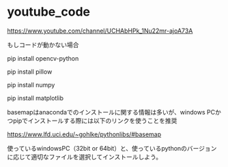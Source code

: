 # youtube_code

https://www.youtube.com/channel/UCHAbHPk_1Nu22mr-ajoA73A

もしコードが動かない場合

pip install opencv-python

pip install pillow

pip install numpy

pip install matplotlib

basemapはanacondaでのインストールに関する情報は多いが、windows PCかつpipでインストールする際には以下のリンクを使うことを推奨

https://www.lfd.uci.edu/~gohlke/pythonlibs/#basemap

使っているwindowsPC（32bit or 64bit）と、使っているpythonのバージョンに応じて適切なファイルを選択してインストールしよう。
